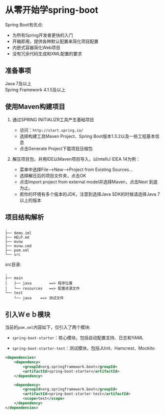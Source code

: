 # 从零开始学spring-boot

Spring Boot有优点:    

- 为所有Spring开发者更快的入门     
- 开箱即用，提供各种默认配置来简化项目配置     
- 内嵌式容器简化Web项目     
- 没有冗余代码生成和XML配置的要求     

## 准备事项    

Java 7及以上   
Spring Framework 4.1.5及以上    

## 使用Maven构建项目  

1. 通过SPRING INITIALIZR工具产生基础项目    
    - 访问：`http://start.spring.io/`  
    - 选择构建工具Maven Project、Spring Boot版本1.3.2以及一些工程基本信息
    - 点击Generate Project下载项目压缩包

2. 解压项目包，并用IDE以Maven项目导入，以IntelliJ IDEA 14为例：  
    - 菜单中选择File–>New–>Project from Existing Sources...
    - 选择解压后的项目文件夹，点击OK
    - 点击Import project from external model并选择Maven，点击Next   到底为止。
    - 若你的环境有多个版本的JDK，注意到选择Java SDK的时候请选择Java 7以上的版本  

## 项目结构解析

```
.
├── demo.iml
├── HELP.md
├── mvnw
├── mvnw.cmd
├── pom.xml
└── src

```

src目录:

```
.
├── main
│   ├── java        ==> 程序位置
│   └── resources   ==> 配置资源文件
└── test
    └── java    ==> 测试文件

```

## 引入Ｗｅｂ模块

当前的`pom.xml`内容如下，仅引入了两个模块:

- `spring-boot-starter`：核心模块，包括自动配置支持、日志和YAML

- `spring-boot-starter-test`：测试模块，包括JUnit、Hamcrest、Mockito

```xml
<dependencies>
    <dependency>
        <groupId>org.springframework.boot</groupId>
		<artifactId>spring-boot-starter</artifactId>
	</dependency>

	<dependency>
		<groupId>org.springframework.boot</groupId>
		<artifactId>spring-boot-starter-test</artifactId>
		<scope>test</scope>
	</dependency>
</dependencies>
```
